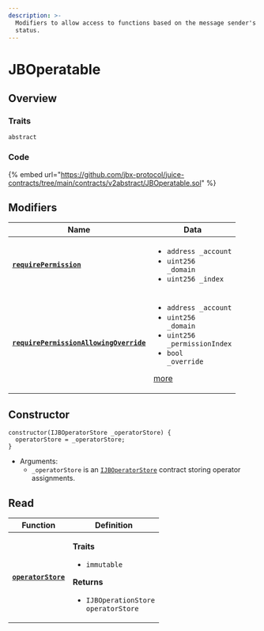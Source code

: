 ```yaml
---
description: >-
  Modifiers to allow access to functions based on the message sender's operator
  status.
---
```


# JBOperatable

## Overview

### Traits

`abstract`

### Code

{% embed url="https://github.com/jbx-protocol/juice-contracts/tree/main/contracts/v2abstract/JBOperatable.sol" %}

## Modifiers

| Name                                                                                      | Data                                                                                                                                                                                                             |
| ----------------------------------------------------------------------------------------- | ---------------------------------------------------------------------------------------------------------------------------------------------------------------------------------------------------------------- |
| [**`requirePermission`**](modifiers/requirepermission.md)                                 | <ul><li><code>address _account</code></li><li><code>uint256 _domain</code></li><li><code>uint256 _index</code></li></ul>                                                                                         |
| [**`requirePermissionAllowingOverride`**](modifiers/requirepermissionallowingoverride.md) | <ul><li><code>address _account</code></li><li><code>uint256 _domain</code></li><li><code>uint256 _permissionIndex</code></li><li><code>bool _override</code></li></ul><p><a href="broken-reference">more</a></p> |



## Constructor

```solidity
constructor(IJBOperatorStore _operatorStore) {
  operatorStore = _operatorStore;
}
```

* Arguments:
  * `_operatorStore` is an [`IJBOperatorStore`](../../../interfaces/ijboperatorstore.md) contract storing operator assignments.

## Read

| Function                                     | Definition                                                                                                                                                          |
| -------------------------------------------- | ------------------------------------------------------------------------------------------------------------------------------------------------------------------- |
| [**`operatorStore`**](read/operatorstore.md) | <p><strong>Traits</strong></p><ul><li><code>immutable</code></li></ul><p><strong>Returns</strong></p><ul><li><code>IJBOperationStore operatorStore</code></li></ul> |
